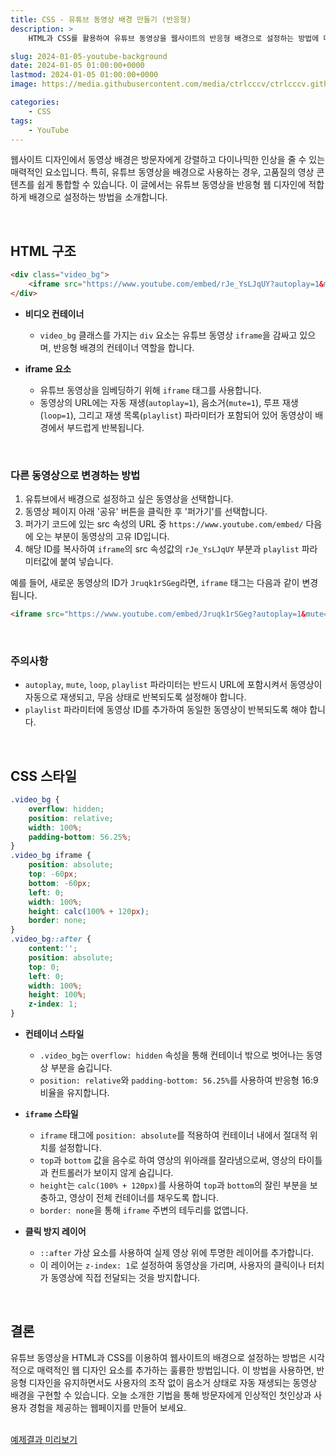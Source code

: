 ```yaml
---
title: CSS - 유튜브 동영상 배경 만들기 (반응형)
description: >  
    HTML과 CSS를 활용하여 유튜브 동영상을 웹사이트의 반응형 배경으로 설정하는 방법에 대해 상세하게 설명합니다. 동영상이 자동으로 재생되고 무음 상태로 반복되며, 클릭이나 터치를 방지하는 스타일링 기법을 다룹니다.

slug: 2024-01-05-youtube-background
date: 2024-01-05 01:00:00+0000
lastmod: 2024-01-05 01:00:00+0000
image: https://media.githubusercontent.com/media/ctrlcccv/ctrlcccv.github.io/master/assets/img/post/2024-01-05-youtube-background.webp

categories:
    - CSS
tags:
    - YouTube
---
```

웹사이트 디자인에서 동영상 배경은 방문자에게 강렬하고 다이나믹한 인상을 줄 수 있는 매력적인 요소입니다. 특히, 유튜브 동영상을 배경으로 사용하는 경우, 고품질의 영상 콘텐츠를 쉽게 통합할 수 있습니다. 이 글에서는 유튜브 동영상을 반응형 웹 디자인에 적합하게 배경으로 설정하는 방법을 소개합니다.  

<script async src="https://pagead2.googlesyndication.com/pagead/js/adsbygoogle.js?client=ca-pub-8535540836842352" crossorigin="anonymous"></script>
<ins class="adsbygoogle"
     style="display:block; text-align:center;"
     data-ad-layout="in-article"
     data-ad-format="fluid"
     data-ad-client="ca-pub-8535540836842352"
     data-ad-slot="2974559225"></ins>
<script>
     (adsbygoogle = window.adsbygoogle || []).push({});
</script>

<br>

## HTML 구조

```html
<div class="video_bg">
    <iframe src="https://www.youtube.com/embed/rJe_YsLJqUY?autoplay=1&mute=1&loop=1&playlist=rJe_YsLJqUY"></iframe>
</div>
```
* **비디오 컨테이너**
  * `video_bg` 클래스를 가지는 `div` 요소는 유튜브 동영상 `iframe`을 감싸고 있으며, 반응형 배경의 컨테이너 역할을 합니다.

* **iframe 요소**
  * 유튜브 동영상을 임베딩하기 위해 `iframe` 태그를 사용합니다.
  * 동영상의 URL에는 자동 재생(`autoplay=1`), 음소거(`mute=1`), 루프 재생(`loop=1`), 그리고 재생 목록(`playlist`) 파라미터가 포함되어 있어 동영상이 배경에서 부드럽게 반복됩니다.  
<br>

### 다른 동영상으로 변경하는 방법
1. 유튜브에서 배경으로 설정하고 싶은 동영상을 선택합니다.
2. 동영상 페이지 아래 '공유' 버튼을 클릭한 후 '퍼가기'를 선택합니다.
3. 퍼가기 코드에 있는 src 속성의 URL 중 `https://www.youtube.com/embed/` 다음에 오는 부분이 동영상의 고유 ID입니다.
4. 해당 ID를 복사하여 `iframe`의 src 속성값의 `rJe_YsLJqUY` 부분과 `playlist` 파라미터값에 붙여 넣습니다.

예를 들어, 새로운 동영상의 ID가 `Jruqk1rSGeg`라면, `iframe` 태그는 다음과 같이 변경됩니다.

```html
<iframe src="https://www.youtube.com/embed/Jruqk1rSGeg?autoplay=1&mute=1&loop=1&playlist=Jruqk1rSGeg"></iframe>
```
<br>

### 주의사항
- `autoplay`, `mute`, `loop`, `playlist` 파라미터는 반드시 URL에 포함시켜서 동영상이 자동으로 재생되고, 무음 상태로 반복되도록 설정해야 합니다.
- `playlist` 파라미터에 동영상 ID를 추가하여 동일한 동영상이 반복되도록 해야 합니다.

<script async src="https://pagead2.googlesyndication.com/pagead/js/adsbygoogle.js?client=ca-pub-8535540836842352" crossorigin="anonymous"></script>
<ins class="adsbygoogle"
     style="display:block; text-align:center;"
     data-ad-layout="in-article"
     data-ad-format="fluid"
     data-ad-client="ca-pub-8535540836842352"
     data-ad-slot="2974559225"></ins>
<script>
     (adsbygoogle = window.adsbygoogle || []).push({});
</script>

<br>

## CSS 스타일

```css
.video_bg {
    overflow: hidden;
    position: relative;
    width: 100%;
    padding-bottom: 56.25%;
}
.video_bg iframe {
    position: absolute;
    top: -60px;
    bottom: -60px;
    left: 0;
    width: 100%;
    height: calc(100% + 120px);
    border: none;
}
.video_bg::after {
    content:'';
    position: absolute;
    top: 0;
    left: 0;
    width: 100%;
    height: 100%;
    z-index: 1;
}
```
* **컨테이너 스타일**
  * `.video_bg`는 `overflow: hidden` 속성을 통해 컨테이너 밖으로 벗어나는 동영상 부분을 숨깁니다.
  * `position: relative`와 `padding-bottom: 56.25%`를 사용하여 반응형 16:9 비율을 유지합니다.

* **`iframe` 스타일**
  * `iframe` 태그에 `position: absolute`를 적용하여 컨테이너 내에서 절대적 위치를 설정합니다.
  * `top`과 `bottom` 값을 음수로 하여 영상의 위아래를 잘라냄으로써, 영상의 타이틀과 컨트롤러가 보이지 않게 숨깁니다.
  * `height`는 `calc(100% + 120px)`를 사용하여 `top`과 `bottom`의 잘린 부분을 보충하고, 영상이 전체 컨테이너를 채우도록 합니다.
  * `border: none`을 통해 `iframe` 주변의 테두리를 없앱니다. 

* **클릭 방지 레이어**
  * `::after` 가상 요소를 사용하여 실제 영상 위에 투명한 레이어를 추가합니다.
  * 이 레이어는 `z-index: 1`로 설정하여 동영상을 가리며, 사용자의 클릭이나 터치가 동영상에 직접 전달되는 것을 방지합니다.  
<br>

## 결론
유튜브 동영상을 HTML과 CSS를 이용하여 웹사이트의 배경으로 설정하는 방법은 시각적으로 매력적인 웹 디자인 요소를 추가하는 훌륭한 방법입니다. 이 방법을 사용하면, 반응형 디자인을 유지하면서도 사용자의 조작 없이 음소거 상태로 자동 재생되는 동영상 배경을 구현할 수 있습니다. 오늘 소개한 기법을 통해 방문자에게 인상적인 첫인상과 사용자 경험을 제공하는 웹페이지를 만들어 보세요.    
<br>

<div class="btn_wrap">
    <a target="_blank" href="https://ctrlcccv.github.io/ctrlcccv-demo/2024-01-05-youtube-background/">예제결과 미리보기</a>
</div>